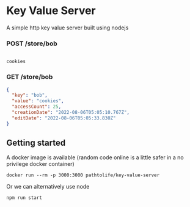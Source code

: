 # Key Value Server
A simple http key value server built using nodejs

### POST /store/bob
```

cookies
```

### GET /store/bob
```json
{
  "key": "bob",
  "value": "cookies",
  "accessCount": 25,
  "creationDate": "2022-08-06T05:05:10.767Z",
  "editDate": "2022-08-06T05:05:33.830Z"
}
```



## Getting started

A docker image is available (random code online is a little safer in a no privilege docker container)

`docker run --rm -p 3000:3000 pathtolife/key-value-server`

Or we can alternatively use node 

`npm run start`

